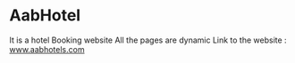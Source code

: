 # AabHotel
It is a hotel Booking website
All the pages are dynamic
Link to the website : www.aabhotels.com
